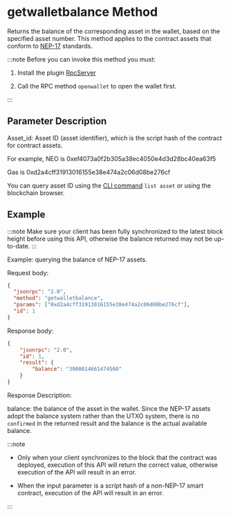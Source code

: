 # getwalletbalance Method

Returns the balance of the corresponding asset in the wallet, based on the specified asset number. This method applies to the contract assets that conform to [NEP-17](https://github.com/neo-project/proposals/blob/1937ff56a09ac7e8380637e61129e9359e01a1b6/nep-17.mediawiki) standards.

:::note
Before you can invoke this method you must:

1. Install the plugin [RpcServer](https://github.com/neo-project/neo-modules/releases) 

2. Call the RPC method `openwallet` to open the wallet first.

:::

## Parameter Description

Asset_id: Asset ID (asset identifier), which is the script hash of the contract for contract assets.

For example, NEO is 0xef4073a0f2b305a38ec4050e4d3d28bc40ea63f5

Gas is 0xd2a4cff31913016155e38e474a2c06d08be276cf

You can query asset ID using the [CLI command](../../node/cli/cli.md) `list asset` or using the blockchain browser.

## Example

:::note
Make sure your client has been fully synchronized to the latest block height before using this API, otherwise the balance returned may not be up-to-date.
:::

Example: querying the balance of NEP-17 assets.

Request body:

```json
{
  "jsonrpc": "2.0",
  "method": "getwalletbalance",
  "params": ["0xd2a4cff31913016155e38e474a2c06d08be276cf"],
  "id": 1
}
```

Response body:

```json
{
    "jsonrpc": "2.0",
    "id": 1,
    "result": {
        "balance": "3000014661474560"
    }
}
```

Response Description:

balance: the balance of the asset in the wallet. Since the NEP-17 assets adopt the balance system rather than the UTXO system, there is no `confirmed` in the returned result and the balance is the actual available balance.

:::note

- Only when your client synchronizes to the block that the contract was deployed, execution of this API will return the correct value, otherwise execution of the API will result in an error.

- When the input parameter is a script hash of a non-NEP-17 smart contract, execution of the API will result in an error.

:::
